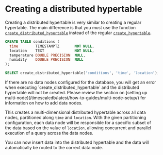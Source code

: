 # Creating a distributed hypertable

Creating a distributed hypertable is very similar to creating a
regular hypertable. The main difference is that you must use the
function
[`create_distributed_hypertable`][create_distributed_hypertable]
instead of the regular [`create_hypertable`][create_hypertable].

```sql
CREATE TABLE conditions (
  time        TIMESTAMPTZ       NOT NULL,
  location    TEXT              NOT NULL,
  temperature DOUBLE PRECISION  NULL,
  humidity    DOUBLE PRECISION  NULL
);

SELECT create_distributed_hypertable('conditions', 'time', 'location');
```

<highlight type="warning">
If there are no data nodes configured for the database, you
will get an error when executing `create_distributed_hypertable` and
the distributed hypertable will not be created. Please review the
section on [setting up multi-node](/timescaledb/latest/how-to-guides/multi-node-setup/)
for information on how to add data nodes.
</highlight>

This creates a multi-dimensional distributed hypertable across all
data nodes, partitioned along `time` and `location`. With the given
partitioning configuration, each data node will be responsible for a
specific subset of the data based on the value of `location`, allowing
concurrent and parallel execution of a query across the data nodes.

You can now insert data into the distributed hypertable and the data
will automatically be routed to the correct data node.


[create_distributed_hypertable]: /api/:currentVersion:/distributed-hypertables/create_distributed_hypertable
[create_hypertable]: /api/:currentVersion:/hypertable/create_hypertable
